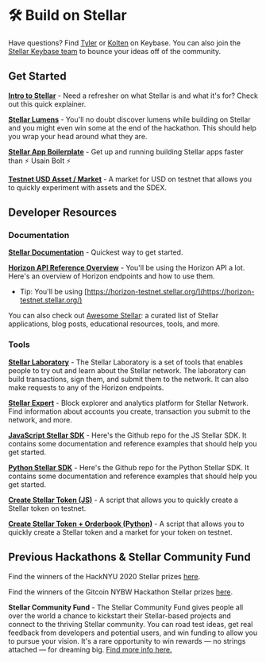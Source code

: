 # 🛠️ Build on Stellar 

Have questions? Find [Tyler](https://keybase.io/tyvdh) or [Kolten](https://keybase.io/kolten) on Keybase. You can also join the [Stellar Keybase team](https://keybase.io/team/stellar.public) to bounce your ideas off of the community. 

## Get Started

[**Intro to Stellar**](https://stellar.org/learn/intro-to-stellar) - Need a refresher on what Stellar is and what it's for? Check out this quick explainer.

[**Stellar Lumens**](https://stellar.org/lumens) - You'll no doubt discover lumens while building on Stellar and you might even win some at the end of the hackathon. This should help you wrap your head around what they are.

[**Stellar App Boilerplate**](https://github.com/tyvdh/hack-stellar) - Get up and running building Stellar apps faster than ⚡️ Usain Bolt ⚡️

[**Testnet USD Asset / Market**](https://stellar.expert/explorer/testnet/asset/USD-GDSWUOFTA4FBM53FVCF7LAU37BCA2H4DUSU2ZXDVKXSVLV7L5KCY3VVA?filter=orderbook) - A market for USD on testnet that allows you to quickly experiment with assets and the SDEX. 

## Developer Resources

### Documentation 

[**Stellar Documentation**](https://developers.stellar.org/docs/) - Quickest way to get started. 

[**Horizon API Reference Overview**](https://developers.stellar.org/api) - You'll be using the Horizon API a lot. Here's an overview of Horizon endpoints and how to use them.
  - Tip: You'll be using [https://horizon-testnet.stellar.org/](https://horizon-testnet.stellar.org/) 
  
You can also check out [Awesome Stellar](https://github.com/koltenb/awesome-stellar): a curated list of Stellar applications, blog posts, educational resources, tools, and more. 

### Tools
[**Stellar Laboratory**](https://www.stellar.org/laboratory/) - The Stellar Laboratory is a set of tools that enables people to try out and learn about the Stellar network. The laboratory can build transactions, sign them, and submit them to the network. It can also make requests to any of the Horizon endpoints.

[**Stellar Expert**](https://stellar.expert/explorer/public) - Block explorer and analytics platform for Stellar Network. Find information about accounts you create, transaction you submit to the network, and more. 

[**JavaScript Stellar SDK**](https://github.com/stellar/js-stellar-sdk) - Here's the Github repo for the JS Stellar SDK. It contains some documentation and reference examples that should help you get started.

[**Python Stellar SDK**](https://github.com/StellarCN/py-stellar-base) - Here's the Github repo for the Python Stellar SDK. It contains some documentation and reference examples that should help you get started.

[**Create Stellar Token (JS)**](https://github.com/msfeldstein/create-stellar-token) - A script that allows you to quickly create a Stellar token on testnet.

[**Create Stellar Token + Orderbook (Python)**](https://github.com/koltenb/stellar-asset-issuer-script) - A script that allows you to quickly create a Stellar token and a market for your token on testnet. 

## Previous Hackathons & Stellar Community Fund

Find the winners of the HackNYU 2020 Stellar prizes [here](https://hacknyu-2020.devpost.com/submissions/search?utf8=%E2%9C%93&prize_filter%5Bprizes%5D%5B%5D=35771). 

Find the winners of the Gitcoin NYBW Hackathon Stellar prizes [here](https://github.com/stellar/hackathon-get-started/issues/1#issuecomment-635503405).

**Stellar Community Fund** - The Stellar Community Fund gives people all over the world a chance to kickstart their Stellar-based projects and connect to the thriving Stellar community. You can road test ideas, get real feedback from developers and potential users, and win funding to allow you to pursue your vision. It's a rare opportunity to win rewards — no strings attached — for dreaming big. [Find more info here.](https://communityfund.stellar.org/)
